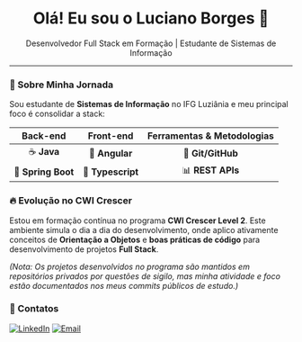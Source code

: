 <div align="center">
    <h1>Olá! Eu sou o Luciano Borges 👋</h1>
    <p>Desenvolvedor Full Stack em Formação | Estudante de Sistemas de Informação</p>
</div>

---

### 🚀 Sobre Minha Jornada

Sou estudante de **Sistemas de Informação** no IFG Luziânia e meu principal foco é consolidar a stack:

| Back-end | Front-end | Ferramentas & Metodologias |
| :---: | :---: | :---: |
| ☕ **Java** | 📐 **Angular** | 🐙 **Git/GitHub** |
| 🍃 **Spring Boot** | 📘 **Typescript** | 📊 **REST APIs** |

### 🔥 Evolução no CWI Crescer

Estou em formação contínua no programa **CWI Crescer Level 2**. Este ambiente simula o dia a dia do desenvolvimento, onde aplico ativamente conceitos de **Orientação a Objetos** e **boas práticas de código** para desenvolvimento de projetos **Full Stack**.

*(Nota: Os projetos desenvolvidos no programa são mantidos em repositórios privados por questões de sigilo, mas minha atividade e foco estão documentados nos meus commits públicos de estudo.)*

### 🤝 Contatos

[![LinkedIn](https://img.shields.io/badge/LinkedIn-0077B5?style=for-the-badge&logo=linkedin&logoColor=white)](https://www.linkedin.com/in/lucianopborges/)
[![Email](https://img.shields.io/badge/Email-D14836?style=for-the-badge&logo=gmail&logoColor=white)](mailto:lucianop.borges1@icloud.com)
